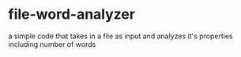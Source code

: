 # file-word-analyzer
a simple code that takes in a file as input and analyzes it's properties including number of words
